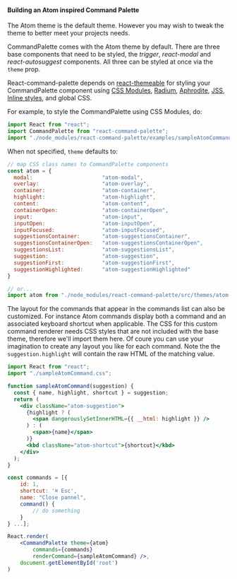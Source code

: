 #### Building an Atom inspired Command Palette

The Atom theme is the default theme. However you may wish to tweak the theme to better meet your projects needs.

CommandPalette comes with the Atom theme by default. There are three base components that need to be styled, the _trigger_, _react-modal_ and _react-autosuggest_ components. All three can be styled at once via the `theme` prop.

React-command-palette depends on [react-themeable](https://github.com/markdalgleish/react-themeable) for styling your CommandPalette component using [CSS Modules](https://github.com/css-modules/css-modules), [Radium](https://github.com/FormidableLabs/radium), [Aphrodite](https://github.com/Khan/aphrodite), [JSS](https://github.com/cssinjs/jss), [Inline styles](https://facebook.github.io/react/docs/dom-elements.html#style), and global CSS.

For example, to style the CommandPalette using CSS Modules, do:

```js
import React from "react";
import CommandPalette from "react-command-palette";
import "./node_modules/react-command-palette/examples/sampleAtomCommand.css";
```

When not specified, `theme` defaults to:

```js
// map CSS class names to CommandPalette components
const atom = {
  modal:                      "atom-modal",
  overlay:                    "atom-overlay",
  container:                  "atom-container",
  highlight:                  "atom-highlight",
  content:                    "atom-content",
  containerOpen:              "atom-containerOpen",
  input:                      "atom-input",
  inputOpen:                  "atom-inputOpen",
  inputFocused:               "atom-inputFocused",
  suggestionsContainer:       "atom-suggestionsContainer",
  suggestionsContainerOpen:   "atom-suggestionsContainerOpen",
  suggestionsList:            "atom-suggestionsList",
  suggestion:                 "atom-suggestion",
  suggestionFirst:            "atom-suggestionFirst",
  suggestionHighlighted:      "atom-suggestionHighlighted"
}

// or...
import atom from "./node_modules/react-command-palette/src/themes/atom-theme";
```

The layout for the commands that appear in the commands list can also be customized. For instance Atom commands display both a command and an associated keyboard shortcut when applicable. The CSS for this custom command renderer needs CSS styles that are not included with the base theme, therefore we'll import them here. Of coure you can use your imagination to create any layout you like for each command. Note the the `suggestion.highlight` will contain the raw HTML of the matching value.

```jsx
import React from "react";
import "./sampleAtomCommand.css";

function sampleAtomCommand(suggestion) {
  const { name, highlight, shortcut } = suggestion;
  return (
    <div className="atom-suggestion">
      {highlight ? (
        <span dangerouslySetInnerHTML={{ __html: highlight }} />
      ) : (
        <span>{name}</span>
      )}
      <kbd className="atom-shortcut">{shortcut}</kbd>
    </div>
  );
}

const commands = [{
    id: 1,
    shortcut: '⌘ Esc',
    name: "Close pannel",
    command() {
        // do something
    }
} ...];

React.render(
    <CommandPalette theme={atom} 
        commands={commands} 
        renderCommand={sampleAtomCommand} />, 
    document.getElementById('root')
)
```

